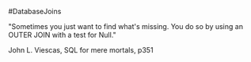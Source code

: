 #DatabaseJoins

"Sometimes you just want to find what's missing. You do so by using an OUTER JOIN with a test for Null."

John L. Viescas, SQL for mere mortals, p351